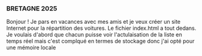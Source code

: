 ### BRETAGNE 2025 ###

Bonjour ! 
Je pars en vacances avec mes amis et je veux créer un site Internet pour la répartition des voitures. Le fichier index.html a tout dedans. Je voulais d'abord que chacun puisse voir l'actulaisation de la liste en temps réel mais c'est complqué en termes de stockage donc j'ai opté pour une mémoire locale
